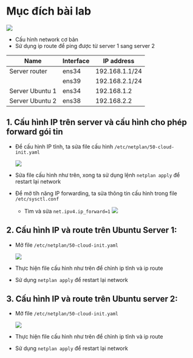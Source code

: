 # Mục đích bài lab
  <img src="https://i.imgur.com/lqQ1krV.png">
  
- Cấu hình network cơ bản
- Sử dụng ip route để ping được từ server 1 sang server 2

| Name | Interface |IP address| 
|--------------|-------|------|
| Server router | ens34 | 192.168.1.1/24 |
|  | ens39 | 192.168.2.1/24 | 
| Server Ubuntu 1 | ens34 | 192.168.1.2 | 
| Server Ubuntu 2 | ens38 | 192.168.2.2 |


## 1. Cấu hình IP trên server và cấu hình cho phép forward gói tin
- Để cấu hình IP tĩnh, ta sửa file cấu hình `/etc/netplan/50-cloud-init.yaml`

    <img src="https://i.imgur.com/6bdBmOr.png">
  
- Sửa file cấu hình như trên, xong ta sử dụng lệnh `netplan apply` để restart lại network

- Để mở tíh năng IP forwarding, ta sửa thông tin cấu hình trong file `/etc/sysctl.conf`
  - Tìm và sửa `net.ipv4.ip_forward=1`
    <img src="https://i.imgur.com/pgsa6wB.png">

## 2. Cấu hình IP và route trên Ubuntu Server 1:
- Mở file `/etc/netplan/50-cloud-init.yaml`


    <img src="https://i.imgur.com/KXsCw6X.png">

- Thực hiện file cấu hình như trên để chỉnh ip tĩnh và ip route
- Sử dụng `netplan apply` để restart lại network

## 3. Cấu hình IP và route trên Ubuntu server 2:
- Mở file `/etc/netplan/50-cloud-init.yaml`

  <img src="https://i.imgur.com/Hd1DgQN.png">

- Thực hiện file cấu hình như trên để chỉnh ip tĩnh và ip route
- Sử dụng `netplan apply` để restart lại network



